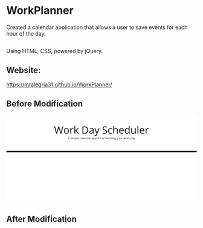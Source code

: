 # WorkPlanner
Created a calendar application that allows a user to save events for each hour of the day.
##
Using HTML, CSS, powered by jQuery.

## Website: 
 https://mralegria31.github.io/WorkPlanner/

 ## Before Modification
![Alt text](images/screencapture-mralegria31-github-io-WorkPlanner-2022-01-23-18_04_49.png)

## After Modification

